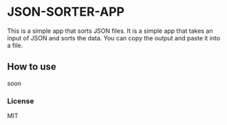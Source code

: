 # JSON-SORTER-APP

This is a simple app that sorts JSON files. It is a simple app that takes an input of JSON and sorts the data. You can copy the output and paste it into a file.

## How to use

soon

### License

MIT
